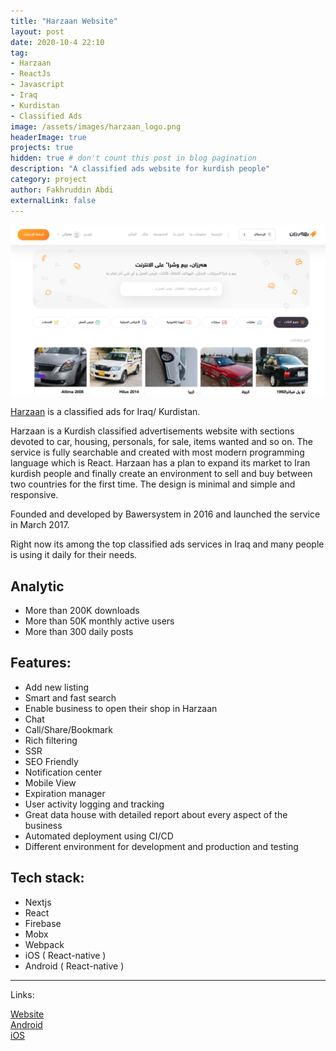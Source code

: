 ```yaml
---
title: "Harzaan Website"
layout: post
date: 2020-10-4 22:10
tag: 
- Harzaan
- ReactJs
- Javascript
- Iraq
- Kurdistan
- Classified Ads
image: /assets/images/harzaan_logo.png
headerImage: true
projects: true
hidden: true # don't count this post in blog pagination
description: "A classified ads website for kurdish people"
category: project
author: Fakhruddin Abdi
externalLink: false
---
```


![Harzaan-Website](/assets/harzaan-website.png)

[Harzaan](https://harzaan.com) is a classified ads for Iraq/ Kurdistan.

Harzaan is a Kurdish classified advertisements website with sections devoted to car, housing, personals, for sale, items wanted and so on.
The service is fully searchable and created with most modern programming language which is React.
Harzaan has a plan to expand its market to Iran kurdish people and finally create an environment to sell and buy between two countries for the first time.
The design is minimal and simple and responsive.

Founded and developed by Bawersystem in 2016 and launched the service in March 2017.

Right now its among the top classified ads services in Iraq and many people is using it daily for their needs.

## Analytic
  - More than 200K downloads
  - More than 50K monthly active users
  - More than 300 daily posts

## Features:

 - Add new listing
 - Smart and fast search
 - Enable business to open their shop in Harzaan
 - Chat
 - Call/Share/Bookmark
 - Rich filtering
 - SSR
 - SEO Friendly
 - Notification center
 - Mobile View
 - Expiration manager
 - User activity logging and tracking
 - Great data house with detailed report about every aspect of the business
 - Automated deployment using CI/CD
 - Different environment for development and production and testing



## Tech stack:

- Nextjs
- React
- Firebase
- Mobx
- Webpack
- iOS ( React-native )
- Android ( React-native )

---

Links:

[Website](https://harzaan.com/)
<br/> [Android](https://play.google.com/store/apps/details?id=com.bawersystem.harzaan/)
<br/> [iOS](https://apps.apple.com/us/app/harzaan-sell-buy-used-stuff/id1391404720)
